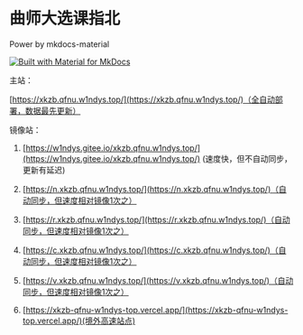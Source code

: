 # 曲师大选课指北

Power by mkdocs-material

[![Built with Material for MkDocs](https://img.shields.io/badge/Material_for_MkDocs-526CFE?style=for-the-badge&logo=MaterialForMkDocs&logoColor=white)](https://squidfunk.github.io/mkdocs-material/) 

主站：

[https://xkzb.qfnu.w1ndys.top/](https://xkzb.qfnu.w1ndys.top/)（全自动部署，数据最先更新）

镜像站：

1. [https://w1ndys.gitee.io/xkzb.qfnu.w1ndys.top/](https://w1ndys.gitee.io/xkzb.qfnu.w1ndys.top/) (速度快，但不自动同步，更新有延迟)

2. [https://n.xkzb.qfnu.w1ndys.top/](https://n.xkzb.qfnu.w1ndys.top/)（自动同步，但速度相对镜像1次之）

3. [https://r.xkzb.qfnu.w1ndys.top/](https://r.xkzb.qfnu.w1ndys.top/)（自动同步，但速度相对镜像1次之）

4. [https://c.xkzb.qfnu.w1ndys.top/](https://c.xkzb.qfnu.w1ndys.top/)（自动同步，但速度相对镜像1次之）

5. [https://v.xkzb.qfnu.w1ndys.top/](https://v.xkzb.qfnu.w1ndys.top/)（自动同步，但速度相对镜像1次之）

6. [https://xkzb-qfnu-w1ndys-top.vercel.app/](https://xkzb-qfnu-w1ndys-top.vercel.app/)(境外高速站点)
